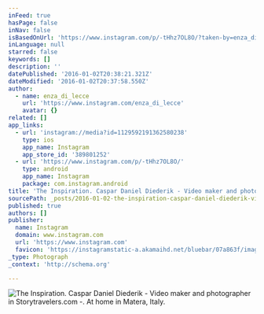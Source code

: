 ```yaml
---
inFeed: true
hasPage: false
inNav: false
isBasedOnUrl: 'https://www.instagram.com/p/-tHhz7OL8O/?taken-by=enza_di_lecce'
inLanguage: null
starred: false
keywords: []
description: ''
datePublished: '2016-01-02T20:38:21.321Z'
dateModified: '2016-01-02T20:37:58.550Z'
author:
  - name: enza_di_lecce
    url: 'https://www.instagram.com/enza_di_lecce'
    avatar: {}
related: []
app_links:
  - url: 'instagram://media?id=1129592191362580238'
    type: ios
    app_name: Instagram
    app_store_id: '389801252'
  - url: 'https://www.instagram.com/p/-tHhz7OL8O/'
    type: android
    app_name: Instagram
    package: com.instagram.android
title: 'The Inspiration. Caspar Daniel Diederik - Video maker and photographer in Storytravelers.com -. At home in Matera, Italy.'
sourcePath: _posts/2016-01-02-the-inspiration-caspar-daniel-diederik-video-maker-and-ph.md
published: true
authors: []
publisher:
  name: Instagram
  domain: www.instagram.com
  url: 'https://www.instagram.com'
  favicon: 'https://instagramstatic-a.akamaihd.net/bluebar/07a863f/images/ico/favicon.ico'
_type: Photograph
_context: 'http://schema.org'

---
```

![The Inspiration. Caspar Daniel Diederik - Video maker and photographer in Storytravelers.com -. At home in Matera, Italy.](https://s3-us-west-2.amazonaws.com/the-grid-img/p/45feb6c60371798aa10cda005495578461e7ab17.jpg)